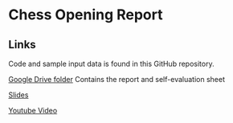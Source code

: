 # Chess Opening Report
## Links
Code and sample input data is found in this GitHub repository.

[Google Drive folder](https://drive.google.com/drive/folders/1WmgiYEoT5-L415B1Xz561GPpcumeVP4o?usp=sharing)
Contains the report and self-evaluation sheet

[Slides](https://www.canva.com/design/DAGWuAiOT4U/T5_8yDdJ_lOhGMMA7EX72Q/edit?utm_content=DAGWuAiOT4U&utm_campaign=designshare&utm_medium=link2&utm_source=sharebutton)

[Youtube Video]()
